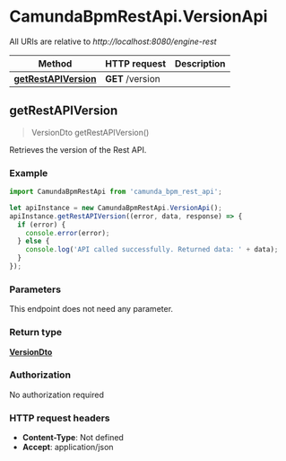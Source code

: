 # CamundaBpmRestApi.VersionApi

All URIs are relative to *http://localhost:8080/engine-rest*

Method | HTTP request | Description
------------- | ------------- | -------------
[**getRestAPIVersion**](VersionApi.md#getRestAPIVersion) | **GET** /version | 



## getRestAPIVersion

> VersionDto getRestAPIVersion()



Retrieves the version of the Rest API.

### Example

```javascript
import CamundaBpmRestApi from 'camunda_bpm_rest_api';

let apiInstance = new CamundaBpmRestApi.VersionApi();
apiInstance.getRestAPIVersion((error, data, response) => {
  if (error) {
    console.error(error);
  } else {
    console.log('API called successfully. Returned data: ' + data);
  }
});
```

### Parameters

This endpoint does not need any parameter.

### Return type

[**VersionDto**](VersionDto.md)

### Authorization

No authorization required

### HTTP request headers

- **Content-Type**: Not defined
- **Accept**: application/json

